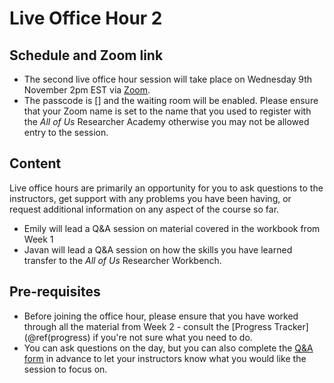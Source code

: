 
# Live Office Hour 2

## Schedule and Zoom link

* The second live office hour session will take place on Wednesday 9th November 2pm EST via [Zoom](). 
* The passcode is [] and the waiting room will be enabled. Please ensure that your Zoom name is set to the name that you used to register with the *All of Us* Researcher Academy otherwise you may not be allowed entry to the session.

## Content

Live office hours are primarily an opportunity for you to ask questions to the instructors, get support with any problems you have been having, or request additional information on any aspect of the course so far.

* Emily will lead a Q&A session on material covered in the workbook from Week 1 
* Javan will lead a Q&A session on how the skills you have learned transfer to the *All of Us* Researcher Workbench. 

## Pre-requisites

* Before joining the office hour, please ensure that you have worked through all the material from Week 2 - consult the [Progress Tracker](\@ref(progress) if you're not sure what you need to do.
* You can ask questions on the day, but you can also complete the [Q&A form](https://forms.gle/82zAFASS8J13gBEd6) in advance to let your instructors know what you would like the session to focus on.

